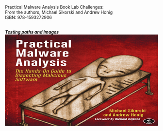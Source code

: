 Practical Malware Analysis Book Lab Challenges:
<br>
From the authors, Michael Sikorski and Andrew Honig
<br>
ISBN:  978-1593272906
<br>
<br>


***Testing paths and images***
<br>
<img src="../img/practical-malware-analysis-cover.png" align="center" height="300" width="700" >